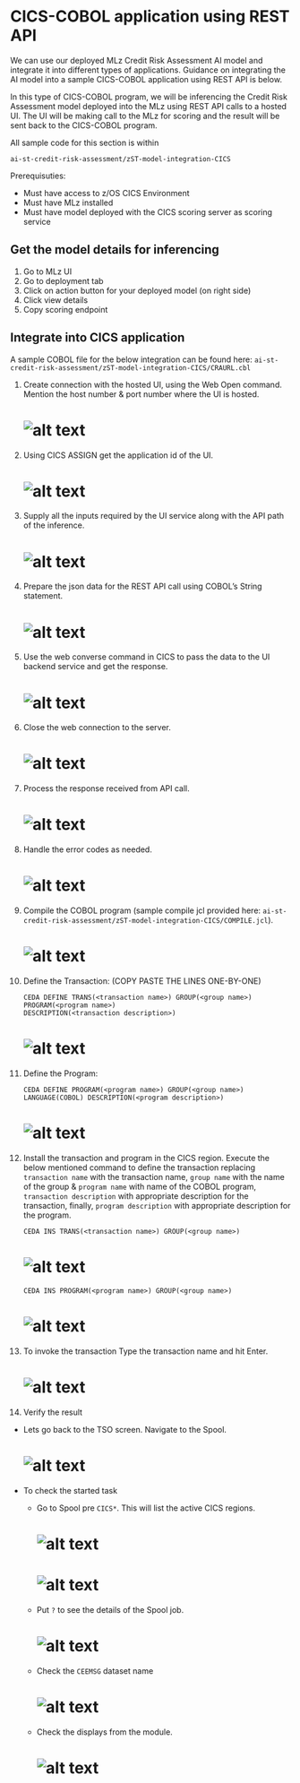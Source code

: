# CICS-COBOL application using REST API

We can use our deployed MLz Credit Risk Assessment AI model and integrate it into different types of applications. Guidance on integrating the AI model into a sample CICS-COBOL application using REST API is below.

In this type of CICS-COBOL program, we will be inferencing the Credit Risk Assessment model deployed into the MLz using REST API calls to a hosted UI. The UI will be making call to the MLz for scoring and the result will be sent back to the CICS-COBOL program.

All sample code for this section is within
```
ai-st-credit-risk-assessment/zST-model-integration-CICS
```

Prerequisuties:
- Must have access to z/OS CICS Environment
- Must have MLz installed
- Must have model deployed with the CICS scoring server as scoring service

## Get the model details for inferencing
1. Go to MLz UI
2. Go to deployment tab
3. Click on action button for your deployed model (on right side)
4. Click view details
5. Copy scoring endpoint

## Integrate into CICS application
A sample COBOL file for the below integration can be found here: `ai-st-credit-risk-assessment/zST-model-integration-CICS/CRAURL.cbl`

1. Create connection with the hosted UI, using the Web Open command. Mention the host number & port number where the UI is hosted.
    # ![alt text](./imgs/1.png)

2. Using CICS ASSIGN get the  application id of the UI.
    # ![alt text](./imgs/2.png)

3. Supply all the inputs required by the UI service along with the API path of the inference.
    # ![alt text](./imgs/3.png)

4. Prepare the json data for the REST API call using COBOL’s String statement.
    # ![alt text](./imgs/4.png)

5. Use the web converse command in CICS to pass the data to the UI backend service and get the response.
    # ![alt text](./imgs/5.png)

6. Close the web connection to the server.
    # ![alt text](./imgs/6.png)

7. Process the response received from API call.
    # ![alt text](./imgs/7.png)

8. Handle the error codes as needed.
    # ![alt text](./imgs/8.png)

9. Compile the COBOL program (sample compile jcl provided here: `ai-st-credit-risk-assessment/zST-model-integration-CICS/COMPILE.jcl`).
    # ![alt text](./imgs/9.png)

10. Define the Transaction: (COPY PASTE THE LINES ONE-BY-ONE)
    ```
    CEDA DEFINE TRANS(<transaction name>) GROUP(<group name>)                
    PROGRAM(<program name>)                                 
    DESCRIPTION(<transaction description>)
    ```
    # ![alt text](./imgs/10.png)

11. Define the Program:
    ```
    CEDA DEFINE PROGRAM(<program name>) GROUP(<group name>)                
    LANGUAGE(COBOL) DESCRIPTION(<program description>)
    ```
    # ![alt text](./imgs/11.png)

12. Install the transaction and program in the CICS region. Execute the below mentioned command to define the transaction replacing  `transaction name` with the transaction name,  `group name` with the name of the group &  `program name` with name of the COBOL program,  `transaction description` with appropriate description for the transaction, finally,  `program description` with appropriate description for the program.
    ```
    CEDA INS TRANS(<transaction name>) GROUP(<group name>)
    ```
    # ![alt text](./imgs/12.png)
    ```
    CEDA INS PROGRAM(<program name>) GROUP(<group name>)
    ```
    # ![alt text](./imgs/13.png)

13. To invoke the transaction Type the transaction name and hit Enter. 
    # ![alt text](./imgs/14.png)

14. Verify the result 
- Lets go back to the TSO screen. Navigate to the Spool.
    # ![alt text](./imgs/15.png)

- To check the started task
    - Go to Spool pre `CICS*`. This will list the active CICS regions.
        # ![alt text](./imgs/16.png)
        # ![alt text](./imgs/17.png)
    - Put `?` to see the details of the Spool job.
        # ![alt text](./imgs/18.png)
    - Check the `CEEMSG` dataset name
        # ![alt text](./imgs/19.png)
    - Check the displays from the module.
        # ![alt text](./imgs/20.png)
